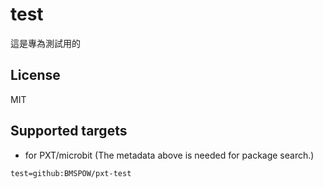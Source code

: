 ﻿# test

這是專為測試用的

## License

MIT

## Supported targets

* for PXT/microbit
(The metadata above is needed for package search.)

```package
test=github:BMSPOW/pxt-test
```
